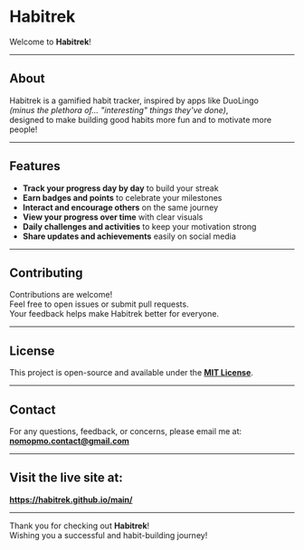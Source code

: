 # Habitrek

Welcome to **Habitrek**!

---

## About

Habitrek is a gamified habit tracker, inspired by apps like DuoLingo  
_(minus the plethora of... "interesting" things they've done)_,  
designed to make building good habits more fun and to motivate more people!

---

## Features

- **Track your progress day by day** to build your streak  
- **Earn badges and points** to celebrate your milestones  
- **Interact and encourage others** on the same journey  
- **View your progress over time** with clear visuals  
- **Daily challenges and activities** to keep your motivation strong  
- **Share updates and achievements** easily on social media

---

## Contributing

Contributions are welcome!  
Feel free to open issues or submit pull requests.  
Your feedback helps make Habitrek better for everyone.

---

## License

This project is open-source and available under the **[MIT License](LICENSE)**.

---

## Contact

For any questions, feedback, or concerns, please email me at:  
**nomopmo.contact@gmail.com**

---

## Visit the live site at:  
**https://habitrek.github.io/main/**

---

Thank you for checking out **Habitrek**!  
Wishing you a successful and habit-building journey!
